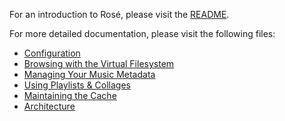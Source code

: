 For an introduction to Rosé, please visit the [README](../README.md).

For more detailed documentation, please visit the following files:

- [Configuration](./CONFIGURATION.md)
- [Browsing with the Virtual Filesystem](./VIRTUAL_FILESYSTEM.md)
- [Managing Your Music Metadata](./METADATA_MANAGEMENT.md)
- [Using Playlists & Collages](./PLAYLISTS_COLLAGES.md)
- [Maintaining the Cache](./CACHE_MAINTENANCE.md)
- [Architecture](./ARCHITECTURE.md)
